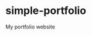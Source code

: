 # simple-portfolio
My portfolio website
<a href="https://chakesezechi.netlify.app" target="_blank"></a>
